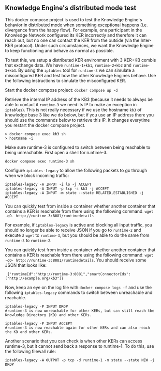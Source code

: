 ## Knowledge Engine's distributed mode test
This docker compose project is used to test the Knowledge Engine's behavior in distributed mode when something exceptional happens (i.e. divergence from the happy flow). For example, one participant in the Knowledge Network configured its KER incorrectly and therefore it can reach out, but no one can contact the KER from the outside (via the Inter-KER protocol). Under such circumstances, we want the Knowledge Engine to keep functioning and behave as normal as possible.

To test this, we setup a distributed KER environment with 3 KER+KB combis that exchange data. We have `runtime-1+kb1`, `runtime-2+kb2` and `runtime-3+kb3`. By using the `iptables` tool for `runtime-3` we can simulate a misconfigured KER and test how the other Knowledge Engines behave. Use the following instructions to simulate the misconfigured KER.

Start the docker compose project: `docker compose up -d`

Retrieve the internal IP address of the KB3 (because it needs to always be able to contact it `runtime-3` we need its IP to make an exception in `iptables`). This is not really necessary if we use the hostname `kb3` of knowledge base 3 like we do below, but if you use an IP address there you should use the commands below to retrieve this IP. It changes everytime you restart the docker compose project.

```
> docker compose exec kb3 sh
> hostname -i
```

Make sure runtime-3 is configured to switch between being reachable to being unreachable. First open a shell for runtime-3.

```
docker compose exec runtime-3 sh
```

Configure `iptables-legacy` to allow the following packets to go through when we block incoming traffic:

```
iptables-legacy -A INPUT -i lo -j ACCEPT
iptables-legacy -A INPUT -p tcp -s kb3 -j ACCEPT
iptables-legacy -A INPUT -m state --state RELATED,ESTABLISHED -j ACCEPT
```

You can quickly test from inside a container whether another container that contains a KER is reachable from there using the following command: `wget -qO- http://runtime-3:8081/runtimedetails`

For example, if `iptables-legacy` is active and blocking all input traffic, you should no longer be able to receive JSON if you go to `runtime-2` and execute a `wget` to `runtime-3`, but you should be able to do the same from `runtime-3` to `runtime-2`.

You can quickly test from inside a container whether another container that contains a KER is reachable from there using the following command: `wget -qO- http://runtime-3:8081/runtimedetails`. You should receive some JSON that looks like:
 
```
 {"runtimeId":"http://runtime-3:8081","smartConnectorIds":["http://example.org/kb3"]}
```

Now, keep an eye on the log file with `docker compose logs -f` and use the following `iptables-legacy` commands to switch between unreachable and reachable.

```
iptables-legacy -P INPUT DROP
#runtime-3 is now unreachable for other KERs, but can still reach the Knowledge Directory (KD) and other KERs.

iptables-legacy -P INPUT ACCEPT
#runtime-3 is now reachable again for other KERs and can also reach the KD and other KERs.
```

Another scenario that you can check is when other KERs can access runtime-3, but it cannot send back a response to runtime-1. To do this, use the following filewall rule:

```
iptables-legacy -A OUTPUT -p tcp -d runtime-1 -m state --state NEW -j DROP
```